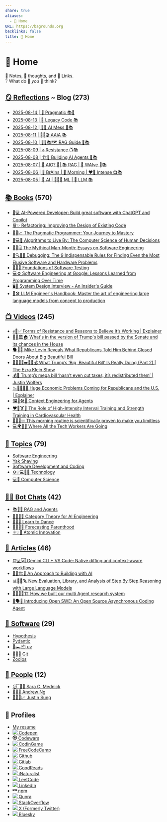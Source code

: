 ```yaml
---
share: true
aliases:
  - 🏡 Home
URL: https://bagrounds.org
backlinks: false
title: 🏡 Home
---
```

# 🏡 Home  
📑 Notes, 💭 thoughts, and 🔗 Links.  
❔ What do 🫵 _you_ 🤔 think?  
  
## [🪞 Reflections](./reflections/index.md) ~ Blog (273)  
- [2025-08-14 | 🧵 Pragmatic 📚📄](./reflections/2025-08-14.md)  
- [2025-08-13 | 📜 Legacy Code 📚](./reflections/2025-08-13.md)  
- [2025-08-12 | 🤖🤠 AI Mess 📄📚](./reflections/2025-08-12.md)  
- [2025-08-11 | 🤖🛃🎬 AAiA 📚](./reflections/2025-08-11.md)  
- [2025-08-10 | 🤖🚛📚🗺️ RAG Guide 🏁📚](./reflections/2025-08-10.md)  
- [2025-08-09 | ✊ Resistance 📺📚](./reflections/2025-08-09.md)  
- [2025-08-08 | 🏗️🤖 Building AI Agents 📄📚](./reflections/2025-08-08.md)  
- [2025-08-07 | 🤖 AIO? 🎯| 📚 RAG | 🌊 WAIve 📄📚](./reflections/2025-08-07.md)  
- [2025-08-06 | 🧟 BrAIns | 🌄 Morning | ❤️‍🔥 Intense 📺📚](./reflections/2025-08-06.md)  
- [2025-08-05 | 🧠 AI | 👩🏼‍🏫 ML | 🦜 LLM 📚](./reflections/2025-08-05.md)  
  
  
## [📚 Books](./books/index.md) (570)  
- [🤖💻 AI-Powered Developer: Build great software with ChatGPT and Copilot](./books/ai-powered-developer-build-great-software-with-chatgpt-and-copilot.md)  
- [🗑️✨ Refactoring: Improving the Design of Existing Code](./books/refactoring-improving-the-design-of-existing-code.md)  
- [🧑‍💻📈 The Pragmatic Programmer: Your Journey to Mastery](./books/the-pragmatic-programmer-your-journey-to-mastery.md)  
- [🤔💻🧠 Algorithms to Live By: The Computer Science of Human Decisions](./books/algorithms-to-live-by.md)  
- [🦄👤🗓️ The Mythical Man-Month: Essays on Software Engineering](./books/the-mythical-man-month.md)  
- [🐞🔍🤔✅ Debugging: The 9 Indispensable Rules for Finding Even the Most Elusive Software and Hardware Problems](./books/debugging.md)  
- [🧱✅🐛 Foundations of Software Testing](./books/foundations-of-software-testing.md)  
- [💻⚙️ Software Engineering at Google: Lessons Learned from Programming Over Time](./books/software-engineering-at-google-lessons-learned-from-programming-over-time.md)  
- [🖥️🔑 System Design Interview - An Insider's Guide](./books/system-design-interview-an-insiders-guide.md)  
- [🤖🛠️ LLM Engineer's Handbook: Master the art of engineering large language models from concept to production](./books/llm-engineers-handbook-master-the-art-of-engineering-large-language-models-from-concept-to-production.md)  
  
  
## [📺 Videos](./videos/index.md) (245)  
- [✊📢✅ Forms of Resistance and Reasons to Believe It’s Working | Explainer](./videos/forms-of-resistance-and-reasons-to-believe-its-working-explainer.md)  
- [👹📜🏛️🏠 What's in the version of Trump's bill passed by the Senate and its chances in the House](./videos/whats-in-the-version-of-trumps-bill-passed-by-the-senate-and-its-chances-in-the-house.md)  
- [🗣️🤫🐘 Mike Levin Reveals What Republicans Told Him Behind Closed Doors About Big Beautiful Bill](./videos/mike-levin-reveals-what-republicans-told-him-behind-closed-doors-about-big-beautiful-bill.md)  
- [👹👶🏼💸➡️👴🏻💰 What Trump’s ‘Big, Beautiful Bill’ Is Really Doing (Part 2) | The Ezra Klein Show](./videos/what-trumps-big-beautiful-bill-is-really-doing-part-2-the-ezra-klein-show.md)  
- [💰🔄 Trump’s mega bill ‘hasn’t even cut taxes, it’s redistributed them’ | Justin Wolfers](./videos/trumps-mega-bill-hasnt-even-cut-taxes-its-redistributed-them-justin-wolfers.md)  
- [📉🐘🇺🇸😬 Huge Economic Problems Coming for Republicans and the U.S. | Explainer](./videos/huge-economic-problems-coming-for-republicans-and-the-us-explainer.md)  
- [🖼️🤔🛠️🤖 Context Engineering for Agents](./videos/context-engineering-for-agents.md)  
- [❤️‍🔥🏋️🏃 The Role of High-Intensity Interval Training and Strength Training in Cardiovascular Health](./videos/the-role-of-high-intensity-interval-training-and-strength-training-in-cardiovascular-health.md)  
- [🌅🧠🚀♾️ This morning routine is scientifically proven to make you limitless](./videos/this-morning-routine-is-scientifically-proven-to-make-you-limitless.md)  
- [💻🌍🚶‍♀️ Where All the Tech Workers Are Going](./videos/where-all-the-tech-workers-are-going.md)  
  
  
## [🌌 Topics](./topics/index.md) (79)  
- [Software Engineering](./topics/software-engineering.md)  
- [Yak Shaving](./topics/yak-shaving.md)  
- [Software Development and Coding](./topics/software-development-and-coding.md)  
- [⚙️💡💻🤖📡 Technology](./topics/technology.md)  
- [💻🔬 Computer Science](./topics/computer-science.md)  
  
  
## [🤖💬 Bot Chats](./bot-chats/index.md) (42)  
- [📚🤖💬 RAG and Agents](./bot-chats/rag-and-agents.md)  
- [📐🔗🤖🧠 Category Theory for AI Engineering](./bot-chats/category-theory-for-ai-engineering.md)  
- [💃🕺🎶 Learn to Dance](./bot-chats/learn-to-dance.md)  
- [🤰⏰👶🔮 Forecasting Parenthood](./bot-chats/forecasting-parenthood.md)  
- [⚛️💡🚀 Atomic Innovation](./bot-chats/atomic-innovation.md)  
  
  
## [📄  Articles](./articles/index.md) (46)  
- [♊💻🆚 Gemini CLI + VS Code: Native diffing and context-aware workflows](./articles/gemini-cli-+-vs-code-native-diffing-and-context-aware-workflows.md)  
- [🤖🧱🏗️🧠 An Approach to Building with AI](./articles/an-approach-to-building-with-ai.md)  
- [📊🔎🤖🪜 New Evaluation, Library, and Analysis of Step By Step Reasoning with Large Language Models](./articles/new-evaluation-library-and-analysis-of-step-by-step-reasoning-with-large-language-models.md)  
- [🤖🧠👨‍💻🏗️ How we built our multi Agent research system](./articles/how-we-built-our-multi-agent-research-system.md)  
- [🤖🗣️🔑 Introducing Open SWE: An Open Source Asynchronous Coding Agent](./articles/introducing-open-swe-an-open-source-asynchronous-coding-agent.md)  
  
  
## [💾 Software](./software/index.md) (29)  
- [Hypothesis](./software/hypothesis.md)  
- [Pydantic](./software/pydantic.md)  
- [🐍🏎️📦 uv](./software/uv.md)  
- [💾➕🤝 Git](./software/git.md)  
- [Zodios](./software/zodios.md)  
  
  
## [👥 People](./people/index.md) (12)  
- [😴🧠🌃 Sara C. Mednick](./people/sara-c-mednick.md)  
- [👨‍🏫🤖 Andrew Ng](./people/andrew-ng.md)  
- [🧠👨‍🎓📈 Justin Sung](./people/justin-sung.md)  
  
  
## 🔗 Profiles  
- [My resume](./topics/my-resume.md)  
- <a href="http://codepen.io/bagrounds"><img style="height:1em; margin:0;" src="https://simpleicons.org/icons/codepen.svg"/> Codepen</a>  
- <a href="http://www.codewars.com/users/bagrounds"><img style="height:1em; margin:0;" src="https://raw.githubusercontent.com/bagrounds/icons/master/codewars.svg"/> Codewars</a>  
- <a href="https://www.codingame.com/profile/0d172b10ecb72b81c2bb2646e8be9d8a8930706"><img style="height:1em; margin:0;" src="https://simpleicons.org/icons/codingame.svg"/> CodinGame</a>  
- <a href="http://freecodecamp.com/bagrounds"><img style="height:1em; margin:0;" src="https://simpleicons.org/icons/freecodecamp.svg"/> FreeCodeCamp</a>  
- <a href="https://github.com/bagrounds"><img style="height:1em; margin:0;" src="https://simpleicons.org/icons/github.svg"/> Github</a>  
- <a href="http://gitlab.com/bagrounds"><img style="height:1em; margin:0;" src="https://simpleicons.org/icons/gitlab.svg"/> Gitlab</a>  
- <a href="http://goodreads.com/bagrounds"><img style="height:1em; margin:0;" src="https://simpleicons.org/icons/goodreads.svg"/> GoodReads</a>  
- <a href="https://www.inaturalist.org/people/8822063"><img style="height:1em; margin:0;" src="https://static.inaturalist.org/wiki_page_attachments/3154-original.png"/> iNaturalist</a>  
- <a href="https://leetcode.com/u/bagrounds"><img style="height:1em; margin:0;" src="https://simpleicons.org/icons/leetcode.svg"/> LeetCode</a>  
- <a href="https://linkedin.com/in/bagrounds"><img style="height:1em; margin:0;" src="https://simpleicons.org/icons/linkedin.svg"/> LinkedIn</a>  
- <a href="http://www.npmjs.com/~bagrounds"><img style="height:1em; margin:0;" src="https://raw.githubusercontent.com/bagrounds/icons/master/npm.svg"/> npm</a>  
- <a href="https://www.quora.com/profile/Bryan-Grounds"><img style="height:1em; margin:0;" src="https://simpleicons.org/icons/quora.svg"/> Quora</a>  
- <a href="http://stackoverflow.com/users/2081363/bagrounds"><img style="height:1em; margin:0;" src="https://simpleicons.org/icons/stackoverflow.svg"/> StackOverflow</a>  
- <a href="https://twitter.com/bagrounds"><img style="height:1em; margin:0;" src="https://simpleicons.org/icons/x.svg"/> X (Formerly Twitter)</a>  
- <a href="https://bsky.app/profile/bagrounds.bsky.social"><img style="height:1em; margin:0;" src="https://simpleicons.org/icons/bluesky.svg"/> Bluesky</a>  
